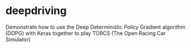 # deepdriving
Demonstrate how to use the Deep Deterministic Policy Gradient algorithm (DDPG) with Keras together to play TORCS (The Open Racing Car Simulator)
